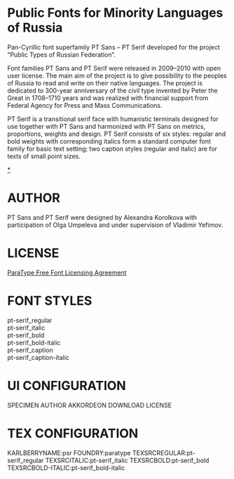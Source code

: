 Public Fonts for Minority Languages of Russia
=============================================

Pan-Cyrillic font superfamily PT Sans – PT Serif developed for the project “Public Types of Russian Federation”.

Font families PT Sans and PT Serif were released in 2009–2010 with open user license. 
The main aim of the project is to give possibility to the peoples of Russia to read 
and write on their native languages. The project is dedicated to 300-year anniversary 
of the civil type invented by Peter the Great in 1708–1710 years and was realized 
with financial support from Federal Agency for Press and Mass Communications.

PT Serif is a transitional serif face with humanistic terminals designed for use together 
with PT Sans and harmonized with PT Sans on metrics, proportions, weights and design. 
PT Serif consists of six styles: regular and bold weights with corresponding italics 
form a standard computer font family for basic text setting; 
two caption styles (regular and italic) are for texts of small point sizes.



[*](http://www.paratype.com/public/)





AUTHOR
======
PT Sans and PT Serif were designed by Alexandra Korolkova with 
participation of Olga Umpeleva and under supervision of Vladimir Yefimov.


LICENSE
=======
[ParaType Free Font Licensing Agreement](http://www.paratype.com/public/pt_openlicense_eng.asp)


FONT STYLES
===========

pt-serif_regular    
pt-serif_italic    
pt-serif_bold    
pt-serif_bold-italic    
   pt-serif_caption    
   pt-serif_caption-italic    



UI CONFIGURATION
================

SPECIMEN
AUTHOR
AKKORDEON
DOWNLOAD
LICENSE


TEX CONFIGURATION
=================
KARLBERRYNAME:psr
FOUNDRY:paratype
TEXSRCREGULAR:pt-serif_regular
TEXSRCITALIC:pt-serif_italic
TEXSRCBOLD:pt-serif_bold    
TEXSRCBOLD-ITALIC:pt-serif_bold-italic

